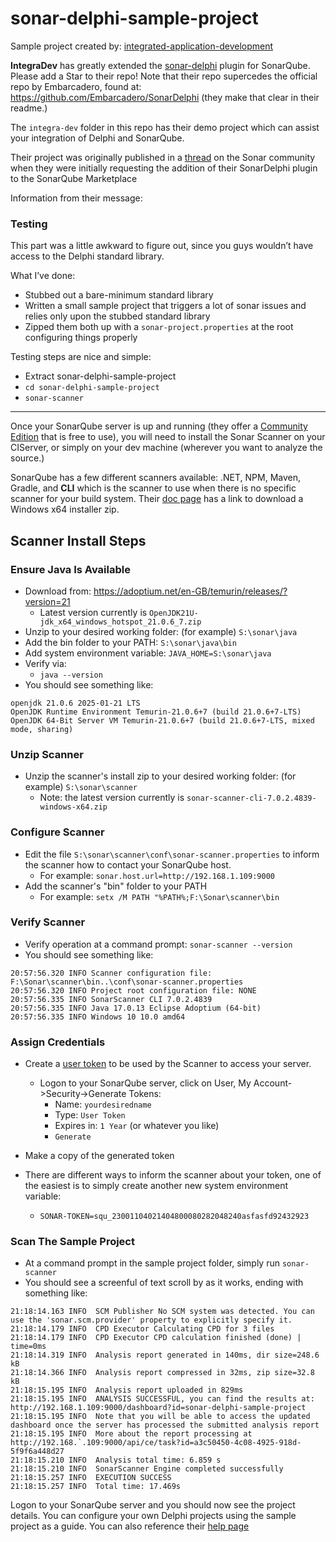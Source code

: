 # sonar-delphi-sample-project
Sample project created by: [integrated-application-development](https://github.com/integrated-application-development)

**IntegraDev** has greatly extended the [sonar-delphi](https://github.com/integrated-application-development/sonar-delphi) plugin for SonarQube.  Please add a Star to their repo!
Note that their repo supercedes the official repo by Embarcadero, found at: https://github.com/Embarcadero/SonarDelphi (they make that clear in their readme.)

The `integra-dev` folder in this repo has their demo project which can assist your integration of Delphi and SonarQube.

Their project was originally published in a [thread](https://community.sonarsource.com/t/new-plugin-sonardelphi-requesting-inclusion-in-sonarqube-marketplace/104547) 
on the Sonar community when they were initially requesting the addition of their SonarDelphi plugin to the SonarQube Marketplace

Information from their message:

### Testing
This part was a little awkward to figure out, since you guys wouldn’t have access to the Delphi standard library.

What I’ve done:
- Stubbed out a bare-minimum standard library
- Written a small sample project that triggers a lot of sonar issues and relies only upon the stubbed standard library
- Zipped them both up with a `sonar-project.properties` at the root configuring things properly

Testing steps are nice and simple:
- Extract sonar-delphi-sample-project 
- `cd sonar-delphi-sample-project`
- `sonar-scanner`

----

Once your SonarQube server is up and running (they offer a [Community Edition](https://www.sonarsource.com/open-source-editions/sonarqube-community-edition/) that is free to use), you will need to install the Sonar Scanner on your CIServer, or simply on your dev machine (wherever you want to analyze the source.)

SonarQube has a few different scanners available:  .NET, NPM, Maven, Gradle, and **CLI** which is the scanner to use when there is no specific scanner for your build system.  Their [doc page](https://docs.sonarsource.com/sonarqube-server/latest/analyzing-source-code/scanners/sonarscanner/) has a link to download a Windows x64 installer zip.   

## Scanner Install Steps
### Ensure Java Is Available
- Download from: https://adoptium.net/en-GB/temurin/releases/?version=21
  - Latest version currently is `OpenJDK21U-jdk_x64_windows_hotspot_21.0.6_7.zip`
- Unzip to your desired working folder:  (for example) `S:\sonar\java`
- Add the bin folder to your PATH:  `S:\sonar\java\bin`
- Add system environment variable:  `JAVA_HOME=S:\sonar\java`
- Verify via:
  - `java --version`
- You should see something like:
````
openjdk 21.0.6 2025-01-21 LTS
OpenJDK Runtime Environment Temurin-21.0.6+7 (build 21.0.6+7-LTS)
OpenJDK 64-Bit Server VM Temurin-21.0.6+7 (build 21.0.6+7-LTS, mixed mode, sharing)
````
  
### Unzip Scanner
- Unzip the scanner's install zip to your desired working folder: (for example) `S:\sonar\scanner` 
  - Note: the latest version currently is `sonar-scanner-cli-7.0.2.4839-windows-x64.zip`

### Configure Scanner
- Edit the file `S:\sonar\scanner\conf\sonar-scanner.properties` to inform the scanner how to contact your SonarQube host.
  - For example: `sonar.host.url=http://192.168.1.109:9000`
- Add the scanner's "bin" folder to your PATH
  - For example: `setx /M PATH "%PATH%;F:\Sonar\scanner\bin`
  
### Verify Scanner
- Verify operation at a command prompt: `sonar-scanner --version`
- You should see something like:
````
20:57:56.320 INFO Scanner configuration file: F:\Sonar\scanner\bin..\conf\sonar-scanner.properties
20:57:56.320 INFO Project root configuration file: NONE
20:57:56.335 INFO SonarScanner CLI 7.0.2.4839
20:57:56.335 INFO Java 17.0.13 Eclipse Adoptium (64-bit)
20:57:56.335 INFO Windows 10 10.0 amd64
````  

### Assign Credentials
- Create a [user token](https://docs.sonarsource.com/sonarqube-community-build/user-guide/managing-tokens/) to be used by the Scanner to access your server.
  - Logon to your SonarQube server, click on User, My Account->Security->Generate Tokens:
    - Name: `yourdesiredname`
    - Type: `User Token`
    - Expires in: `1 Year` (or whatever you like)
    - `Generate`
  
- Make a copy of the generated token
- There are different ways to inform the scanner about your token, one of the easiest is to simply create another new system environment variable:
  - `SONAR-TOKEN=squ_23001104021404800080282048240asfasfd92432923`
  
  
### Scan The Sample Project
- At a command prompt in the sample project folder, simply run `sonar-scanner`
- You should see a screenful of text scroll by as it works, ending with something like:

````
21:18:14.163 INFO  SCM Publisher No SCM system was detected. You can use the 'sonar.scm.provider' property to explicitly specify it.
21:18:14.179 INFO  CPD Executor Calculating CPD for 3 files
21:18:14.179 INFO  CPD Executor CPD calculation finished (done) | time=0ms
21:18:14.319 INFO  Analysis report generated in 140ms, dir size=248.6 kB
21:18:14.366 INFO  Analysis report compressed in 32ms, zip size=32.8 kB
21:18:15.195 INFO  Analysis report uploaded in 829ms
21:18:15.195 INFO  ANALYSIS SUCCESSFUL, you can find the results at: http://192.168.1.109:9000/dashboard?id=sonar-delphi-sample-project
21:18:15.195 INFO  Note that you will be able to access the updated dashboard once the server has processed the submitted analysis report
21:18:15.195 INFO  More about the report processing at http://192.168.`.109:9000/api/ce/task?id=a3c50450-4c08-4925-918d-5f9f6a448d27
21:18:15.210 INFO  Analysis total time: 6.859 s
21:18:15.210 INFO  SonarScanner Engine completed successfully
21:18:15.257 INFO  EXECUTION SUCCESS
21:18:15.257 INFO  Total time: 17.469s
````

Logon to your SonarQube server and you should now see the project details.  You can configure your own Delphi projects using the sample project as a guide.
You can also reference their [help page](https://github.com/integrated-application-development/sonar-delphi/tree/master/docs/MANUAL.md)


